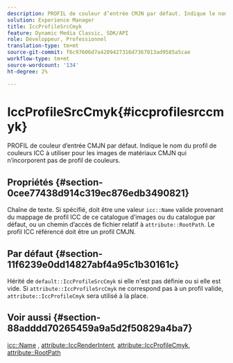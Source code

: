 ```yaml
---
description: PROFIL de couleur d’entrée CMJN par défaut. Indique le nom du profil de couleurs ICC à utiliser pour les images de matériaux CMJN qui n’incorporent pas de profil de couleurs.
solution: Experience Manager
title: IccProfileSrcCmyk
feature: Dynamic Media Classic, SDK/API
role: Développeur, Professionnel
translation-type: tm+mt
source-git-commit: f6c97606d7a4209427316d7367013ad9585a5cae
workflow-type: tm+mt
source-wordcount: '134'
ht-degree: 2%

---
```



# IccProfileSrcCmyk{#iccprofilesrccmyk}

PROFIL de couleur d’entrée CMJN par défaut. Indique le nom du profil de couleurs ICC à utiliser pour les images de matériaux CMJN qui n’incorporent pas de profil de couleurs.

## Propriétés {#section-0cee77438d914c319ec876edb3490821}

Chaîne de texte. Si spécifié, doit être une valeur `icc::Name` valide provenant du mappage de profil ICC de ce catalogue d’images ou du catalogue par défaut, ou un chemin d’accès de fichier relatif à `attribute::RootPath`. Le profil ICC référencé doit être un profil CMJN.

## Par défaut {#section-11f6239e0dd14827abf4a95c1b30161c}

Hérité de `default::IccProfileSrcCmyk` si elle n&#39;est pas définie ou si elle est vide. Si `attribute::IccProfileSrcCmyk` ne correspond pas à un profil valide, `attribute::IccProfileCmyk` sera utilisé à la place.

## Voir aussi {#section-88adddd70265459a9a5d2f50829a4ba7}

[icc::Name](../../../../../ir-api/material-cat/image-rendering-api-ref/c-ir-material-catalog/c-ir-icc-profile-map-reference/r-ir-name-icc.md#reference-7a293ede360e433782575f8f6a562ac2) ,  [attribute::IccRenderIntent](../../../../../ir-api/material-cat/image-rendering-api-ref/c-ir-material-catalog/c-ir-attributes-reference/r-ir-iccrenderintent.md#reference-3b80b7a4c25545a593c5076f318b5c40),  [attribute::IccProfileCmyk](../../../../../ir-api/material-cat/image-rendering-api-ref/c-ir-material-catalog/c-ir-attributes-reference/r-ir-iccprofilecmyk.md#reference-55aead2d924847ffbd1be4c46add7127),  [attribute::RootPath](../../../../../ir-api/material-cat/image-rendering-api-ref/c-ir-material-catalog/c-ir-attributes-reference/r-ir-rootpath.md#reference-a4d7c96b62e14fcbad1740c702f160f3)
